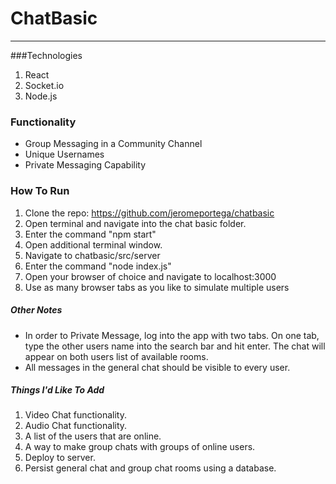 # ChatBasic
---

###Technologies
1. React
2. Socket.io
3. Node.js

### Functionality
- Group Messaging in a Community Channel
- Unique Usernames
- Private Messaging Capability

### How To Run
1. Clone the repo: https://github.com/jeromeportega/chatbasic
2. Open terminal and navigate into the chat basic folder.
3. Enter the command "npm start"
4. Open additional terminal window.
5. Navigate to chatbasic/src/server
6. Enter the command "node index.js"
7. Open your browser of choice and navigate to localhost:3000
8. Use as many browser tabs as you like to simulate multiple users

##### Other Notes
- In order to Private Message, log into the app with two tabs.  On one tab, type the other users name into the search bar and hit enter.  The chat will appear on both users list of available rooms.
- All messages in the general chat should be visible to every user.

##### Things I'd Like To Add
1. Video Chat functionality.
2. Audio Chat functionality.
3. A list of the users that are online.
4. A way to make group chats with groups of online users.
5. Deploy to server.
6. Persist general chat and group chat rooms using a database.
